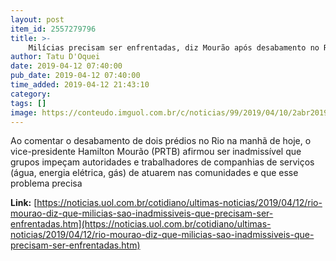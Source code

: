 ```yaml
---
layout: post
item_id: 2557279796
title: >-
    Milícias precisam ser enfrentadas, diz Mourão após desabamento no Rio
author: Tatu D'Oquei
date: 2019-04-12 07:40:00
pub_date: 2019-04-12 07:40:00
time_added: 2019-04-12 21:43:10
category: 
tags: []
image: https://conteudo.imguol.com.br/c/noticias/99/2019/04/10/2abr2019---o-vice-presidente-hamilton-mourao-1554909628923_v2_615x300.jpg
---
```


Ao comentar o desabamento de dois prédios no Rio na manhã de hoje, o vice-presidente Hamilton Mourão (PRTB) afirmou ser inadmissível que grupos impeçam autoridades e trabalhadores de companhias de serviços (água, energia elétrica, gás) de atuarem nas comunidades e que esse problema precisa

**Link:** [https://noticias.uol.com.br/cotidiano/ultimas-noticias/2019/04/12/rio-mourao-diz-que-milicias-sao-inadmissiveis-que-precisam-ser-enfrentadas.htm](https://noticias.uol.com.br/cotidiano/ultimas-noticias/2019/04/12/rio-mourao-diz-que-milicias-sao-inadmissiveis-que-precisam-ser-enfrentadas.htm)

